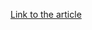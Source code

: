 [Link to the article](https://www.trendmicro.com/en_us/research/24/h/earth-baku-latest-campaign.html)
